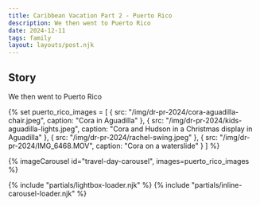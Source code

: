 ```yaml
---
title: Caribbean Vacation Part 2 - Puerto Rico
description: We then went to Puerto Rico
date: 2024-12-11
tags: family
layout: layouts/post.njk
---
```


## Story

We then went to Puerto Rico

{% set puerto_rico_images = [
{ src: "/img/dr-pr-2024/cora-aguadilla-chair.jpeg", caption: "Cora in Aguadilla" },
{ src: "/img/dr-pr-2024/kids-aguadilla-lights.jpeg", caption: "Cora and Hudson in a Christmas display in Aguadilla" },
{ src: "/img/dr-pr-2024/rachel-swing.jpeg" },
{ src: "/img/dr-pr-2024/IMG_6468.MOV", caption: "Cora on a waterslide" }
] %}

{% imageCarousel id="travel-day-carousel", images=puerto_rico_images %}


{% include "partials/lightbox-loader.njk" %}
{% include "partials/inline-carousel-loader.njk" %} 